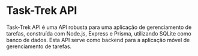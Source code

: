 # Task-Trek API

Task-Trek API é uma API robusta para uma aplicação de gerenciamento de tarefas, construída com Node.js, Express e Prisma, utilizando SQLite como banco de dados. Esta API serve como backend para a aplicação móvel de gerenciamento de tarefas.
